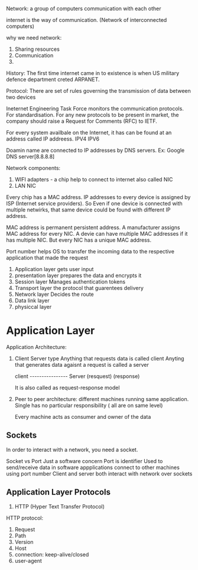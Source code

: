 Network: a group of computers communication with each other

internet is the way of communication. (Network of interconnected computers)

why we need network:
1. Sharing resources
2. Communication
3. 

History:
The first time internet came in to existence is when US military defence department creted ARPANET.

Protocol: There are set of rules governing the transmission of data between two devices

Ineternet Engineering Task Force monitors the communication protocols. For standardisation.
For any new protocols to be present in market, the company should raise a Request for Comments (RFC) to IETF.

For every system availbale on the Internet, it has can be found at an address called IP addreess. 
IPV4
IPV6

Doamin name are connected to IP addresses by DNS servers.
Ex: Google DNS server[8.8.8.8]

Network components:
1. WIFI adapters - a chip help to connect to internet also called NIC
2. LAN NIC

Every chip has a MAC address. IP addresses to every device is assigned by ISP (Internet service providers). So Even if  one device is connected with multiple netwirks, that same device could be found with different IP address.

MAC address is permanent persistent address. A manufacturer assigns MAC address for every NIC. A devie can have multiple MAC addresses if it has multiple NIC. But every NIC has a unique MAC address.

Port number helps OS to transfer the incoming data to the respective application that made the request


1. Application layer
    gets user input
2. presentation layer
    prepares the data and encrypts it
3. Session layer
    Manages authentication tokens
4. Transport layer
    the protocol that guarentees delivery
5. Network layer
    Decides the route
6. Data link layer
7.  physiccal layer 

# Application Layer      
Application Architecture:
1. Client Server type
    Anything that requests data is called client
    Anyting that generates data agaisnt a request is called a server

    client ---------------- Server
    (resquest)          (response) 

    It is also called as request-response model
2. Peer to peer architecture:
    different machines running same application.
    Single has no particular responsibility ( all are on same level)

    Every machine acts as consumer and owner of the data


## Sockets
In order to interact with a network, you need a socket.

Socket vs Port
Just a software concern         Port is identifier
Used to send/receive data in software                      appplications connect to other machines using port number
Client and server both interact with network over sockets


## Application Layer Protocols
1. HTTP (Hyper Text Transfer Protocol)

HTTP protocol:
1. Request
2. Path
3. Version
4. Host
5. connection: keep-alive/closed
6. user-agent

    